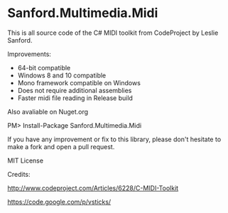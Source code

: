 Sanford.Multimedia.Midi
=======================

This is all source code of the C# MIDI toolkit from CodeProject by Leslie Sanford.

Improvements:
- 64-bit compatible
- Windows 8 and 10 compatible
- Mono framework compatible on Windows
- Does not require additional assemblies
- Faster midi file reading in Release build

Also avaliable on Nuget.org

PM> Install-Package Sanford.Multimedia.Midi

If you have any improvement or fix to this library, please don't hesitate to make a fork and open a pull request.

MIT License

Credits:

http://www.codeproject.com/Articles/6228/C-MIDI-Toolkit

https://code.google.com/p/vsticks/
